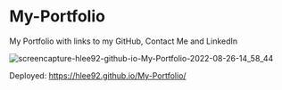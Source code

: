 # My-Portfolio

My Portfolio with links to my GitHub, Contact Me and LinkedIn

![screencapture-hlee92-github-io-My-Portfolio-2022-08-26-14_58_44](https://user-images.githubusercontent.com/91634095/186973422-3d321844-c389-4cb3-a9dd-a34c916f63a5.png)


Deployed: https://hlee92.github.io/My-Portfolio/
